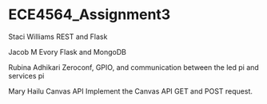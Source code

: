 # ECE4564_Assignment3

Staci Williams 
REST and Flask 

Jacob M Evory 
Flask and MongoDB

Rubina Adhikari
Zeroconf, GPIO, and communication between the led pi and services pi

Mary Hailu 
Canvas API 
Implement the Canvas API GET and POST request. 
